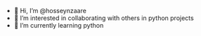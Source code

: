 - 👋 Hi, I’m @hosseynzaare
- 👀 I’m interested in collaborating with others in python projects
- 🌱 I’m currently learning python

<!---
hosseynzaare/hosseynzaare is a ✨ special ✨ repository because its `README.md` (this file) appears on your GitHub profile.
You can click the Preview link to take a look at your changes.
--->
